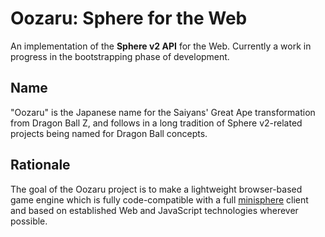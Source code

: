 Oozaru: Sphere for the Web
==========================

An implementation of the **Sphere v2 API** for the Web.  Currently a work in
progress in the bootstrapping phase of development.

Name
----

"Oozaru" is the Japanese name for the Saiyans' Great Ape transformation from
Dragon Ball Z, and follows in a long tradition of Sphere v2-related projects
being named for Dragon Ball concepts.

Rationale
---------

The goal of the Oozaru project is to make a lightweight browser-based game
engine which is fully code-compatible with a full
[minisphere](https://github.com/fatcerberus/minisphere) client and based on
established Web and JavaScript technologies wherever possible.
